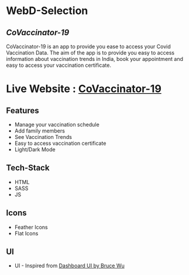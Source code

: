 # WebD-Selection

## _CoVaccinator-19_

CoVaccinator-19 is an app to provide you ease to access your Covid Vaccination Data. The aim of the app is to provide you easy to access information about vaccination trends in India, book your appointment and easy to access your vaccination certificate.

# Live Website : [CoVaccinator-19]

## Features

- Manage your vaccination schedule
- Add family members
- See Vaccination Trends
- Easy to access vaccination certificate
- Light/Dark Mode

## Tech-Stack

- HTML
- SASS
- JS

## Icons
- Feather Icons
- Flat Icons

## UI
- UI - Inspired from [Dashboard UI  by Bruce Wu ]

  [Dashboard UI  by Bruce Wu ]: <https://www.figma.com/community/file/877385370292468056/Dashboard>
   [CoVaccinator-19]: <https://github.com/joemccann/dillinger.git>
